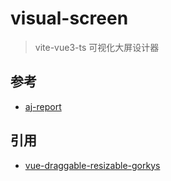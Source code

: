 # visual-screen
> vite-vue3-ts 可视化大屏设计器

## 参考
* [aj-report](https://github.com/anji-plus/report)

## 引用
* [vue-draggable-resizable-gorkys](https://github.com/gorkys/vue-draggable-resizable-gorkys)
